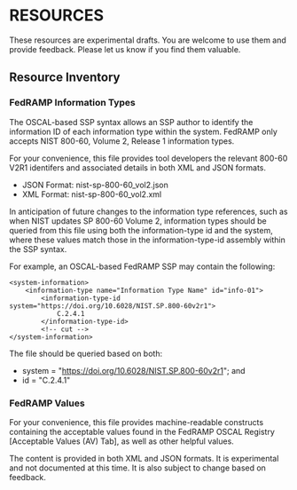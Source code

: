 # RESOURCES
These resources are experimental drafts.
You are welcome to use them and provide feedback.
Please let us know if you find them valuable.

## Resource Inventory

### FedRAMP Information Types

The OSCAL-based SSP syntax allows an SSP author to identify the information ID of each information type within the system. FedRAMP only accepts NIST 800-60, Volume 2, Release 1 information types. 

For your convenience, this file provides tool developers the relevant 800-60 V2R1 identifers and associated details in both XML and JSON formats. 

- JSON Format: nist-sp-800-60_vol2.json
- XML Format: nist-sp-800-60_vol2.xml

In anticipation of future changes to the information type references, such as when NIST updates SP 800-60 Volume 2, information types should be queried from this file using both the information-type id and the system, where these values match those in the information-type-id assembly within the SSP syntax.

For example, an OSCAL-based FedRAMP SSP may contain the following:
```
<system-information>
	<information-type name="Information Type Name" id="info-01">
		<information-type-id system="https://doi.org/10.6028/NIST.SP.800-60v2r1">
			C.2.4.1
		</information-type-id>
		<!-- cut -->
</system-information>
```

The  file should be queried based on both:
- system = "https://doi.org/10.6028/NIST.SP.800-60v2r1"; and
- id = "C.2.4.1"


### FedRAMP Values

For your convenience, this file provides machine-readable constructs containing the acceptable values found in the FedRAMP OSCAL Registry [Acceptable Values (AV) Tab], as well as other helpful values.

The content is provided in both XML and JSON formats. It is experimental and not documented at this time. It is also subject to change based on feedback.

